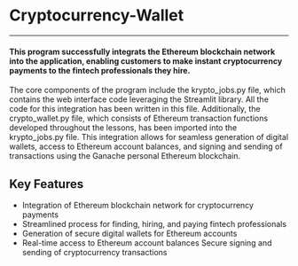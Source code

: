 # Cryptocurrency-Wallet
---
#### This program successfully integrats the Ethereum blockchain network into the application, enabling customers to make instant cryptocurrency payments to the fintech professionals they hire.

The core components of the program include the krypto_jobs.py file, which contains the web interface code leveraging the Streamlit library. All the code for this integration has been written in this file. Additionally, the crypto_wallet.py file, which consists of Ethereum transaction functions developed throughout the lessons, has been imported into the krypto_jobs.py file. This integration allows for seamless generation of digital wallets, access to Ethereum account balances, and signing and sending of transactions using the Ganache personal Ethereum blockchain.


## Key Features

* Integration of Ethereum blockchain network for cryptocurrency payments
* Streamlined process for finding, hiring, and paying fintech professionals
* Generation of secure digital wallets for Ethereum accounts
* Real-time access to Ethereum account balances
Secure signing and sending of cryptocurrency transactions